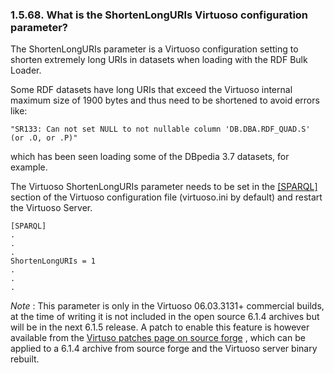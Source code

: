 <div id="setshortenlongurisparam" class="section">

<div class="titlepage">

<div>

<div>

### 1.5.68. What is the ShortenLongURIs Virtuoso configuration parameter?

</div>

</div>

</div>

The ShortenLongURIs parameter is a Virtuoso configuration setting to
shorten extremely long URIs in datasets when loading with the RDF Bulk
Loader.

Some RDF datasets have long URIs that exceed the Virtuoso internal
maximum size of 1900 bytes and thus need to be shortened to avoid errors
like:

``` programlisting
"SR133: Can not set NULL to not nullable column 'DB.DBA.RDF_QUAD.S' (or .O, or .P)"
```

which has been seen loading some of the DBpedia 3.7 datasets, for
example.

The Virtuoso ShortenLongURIs parameter needs to be set in the
<a href="ch-server.html#ini_sparql" class="link"
title="[SPARQL]">[SPARQL]</a> section of the Virtuoso configuration file
(virtuoso.ini by default) and restart the Virtuoso Server.

``` programlisting
[SPARQL]
.
.
.
ShortenLongURIs = 1
.
.
.
```

<span class="emphasis">*Note*</span> : This parameter is only in the
Virtuoso 06.03.3131+ commercial builds, at the time of writing it is not
included in the open source 6.1.4 archives but will be in the next 6.1.5
release. A patch to enable this feature is however available from the <a
href="http://sourceforge.net/tracker/?func=detail&amp;aid=3496331&amp;group_id=161622&amp;tid=820576"
class="ulink" target="_top">Virtuso patches page on source forge</a> ,
which can be applied to a 6.1.4 archive from source forge and the
Virtuoso server binary rebuilt.

</div>
